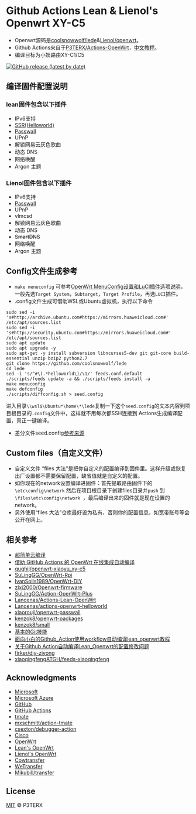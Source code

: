 # Github Actions Lean & Lienol's Openwrt XY-C5

- Openwrt源码是[coolsnowwolf/lede](https://github.com/coolsnowwolf/lede)&[Lienol/openwrt](https://github.com/Lienol/openwrt)。
- Github Actions来自于[P3TERX/Actions-OpenWrt](https://github.com/P3TERX/Actions-OpenWrt)，[中文教程](https://p3terx.com/archives/build-openwrt-with-github-actions.html)。
- 编译目标为小娱路由XY-C1/C5

[![GitHub release (latest by date)](https://img.shields.io/github/v/release/Ljzkirito/Actions-Openwrt-XY-C5?style=for-the-badge&label=Download)](https://github.com/Ljzkirito/Actions-Openwrt-XY-C5/releases/latest)

## 编译固件配置说明

### lean固件包含以下插件
- IPv6支持
- [SSR(Helloworld)](https://github.com/fw876/helloworld)
- [Passwall](https://github.com/xiaorouji/openwrt-passwall/tree/main/luci-app-passwall)
- UPnP
- 解锁网易云灰色歌曲
- 动态 DNS
- 网络唤醒
- Argon 主题
### Lienol固件包含以下插件
- IPv6支持
- [Passwall](https://github.com/xiaorouji/openwrt-passwall/tree/main/luci-app-passwall)
- UPnP
- vlmcsd
- 解锁网易云灰色歌曲
- 动态 DNS
- <del>SmartDNS</del>
- 网络唤醒
- Argon 主题

## Config文件生成参考

- `make menuconfig` 可参考[OpenWrt MenuConfig设置和LuCI插件选项说明](https://mtom.ml/827.html)，一般先选`Target System`，`Subtarget`，`Target Profile`，再选`LUCI`插件。
- .config文件生成可借助WSL或Ubuntu虚拟机，执行以下命令
```
sudo sed -i 's#http://archive.ubuntu.com#https://mirrors.huaweicloud.com#' /etc/apt/sources.list
sudo sed -i 's#http://security.ubuntu.com#https://mirrors.huaweicloud.com#' /etc/apt/sources.list
sudo apt update
sudo apt upgrade -y
sudo apt-get -y install subversion libncurses5-dev git git-core build-essential unzip bzip2 python2.7
git clone https://github.com/coolsnowwolf/lede
cd lede
sed -i 's/^#\(.*helloworld\)/\1/' feeds.conf.default
./scripts/feeds update -a && ./scripts/feeds install -a
make menuconfig
make defconfig
./scripts/diffconfig.sh > seed.config
```
进入目录`\\wsl$\Ubuntu*\home\*\lede`复制一下这个`seed.config`的文本内容到项目根目录的`.config`文件中，这样就不用每次都SSH连接到 Actions生成编译配置，真正一键编译。
- 差分文件seed.config[参考来源](https://github.com/coolsnowwolf/lede/issues/2288)

## Custom files（自定义文件）

- 自定义文件 “files 大法”是把你自定义的配置编译到固件里。这样升级或恢复出厂设置都不需要保留配置，缺省值就是自定义的配置。
- 如你现在的network设置编译进固件：首先提取路由固件下的`\etc\config\network` 然后在项目根目录下创建files目录并`push` 到 `\files\etc\config\network `，最后编译出来的固件就是现在设置的network。
- 另外使用“files 大法”仓库最好设为私有，否则你的配置信息，如宽带账号等会公开在网上。

## 相关参考

- [超简单云编译](https://github.com/281677160/build-openwrt)
- [借助 GitHub Actions 的 OpenWrt 在线集成自动编译](https://github.com/KFERMercer/OpenWrt-CI)
- [qughij/openwrt-xiaoyu_xy-c5](https://github.com/qughij/openwrt-xiaoyu_xy-c5)
- [SuLingGG/OpenWrt-Rpi](https://github.com/SuLingGG/OpenWrt-Rpi)
- [IvanSolis1989/OpenWrt-DIY](https://github.com/IvanSolis1989/OpenWrt-DIY)
- [zlxj2000/Openwrt-firmware](https://github.com/zlxj2000/Openwrt-firmware)
- [SuLingGG/Action-OpenWrt-Plus](https://github.com/SuLingGG/Action-OpenWrt-Plus)
- [Lancenas/Actions-Lean-OpenWrt](https://github.com/Lancenas/Actions-Lean-OpenWrt)
- [Lancenas/actions-openwrt-helloworld](https://github.com/Lancenas/actions-openwrt-helloworld)
- [xiaorouji/openwrt-passwall](https://github.com/xiaorouji/openwrt-passwall)
- [kenzok8/openwrt-packages](https://github.com/kenzok8/openwrt-packages)
- [kenzok8/small](https://github.com/kenzok8/small)
- [基本的Git技能](https://www.liaoxuefeng.com/wiki/896043488029600)
- [面向小白的Github_Action使用workflow自动编译lean_openwrt教程](https://zhuanlan.zhihu.com/p/94402324)
- [关于Github Action自动编译Lean_Openwrt的配置修改问题](https://zhuanlan.zhihu.com/p/94527343)
- [firker/diy-ziyong](https://github.com/firker/diy-ziyong)
- [xiaoqingfengATGH/feeds-xiaoqingfeng](https://github.com/xiaoqingfengATGH/feeds-xiaoqingfeng)

## Acknowledgments

- [Microsoft](https://www.microsoft.com)
- [Microsoft Azure](https://azure.microsoft.com)
- [GitHub](https://github.com)
- [GitHub Actions](https://github.com/features/actions)
- [tmate](https://github.com/tmate-io/tmate)
- [mxschmitt/action-tmate](https://github.com/mxschmitt/action-tmate)
- [csexton/debugger-action](https://github.com/csexton/debugger-action)
- [Cisco](https://www.cisco.com/)
- [OpenWrt](https://github.com/openwrt/openwrt)
- [Lean's OpenWrt](https://github.com/coolsnowwolf/lede)
- [Lienol's OpenWrt](https://github.com/Lienol/openwrt)
- [Cowtransfer](https://cowtransfer.com)
- [WeTransfer](https://wetransfer.com/)
- [Mikubill/transfer](https://github.com/Mikubill/transfer)

## License

[MIT](https://github.com/P3TERX/Actions-OpenWrt/blob/main/LICENSE) © P3TERX
